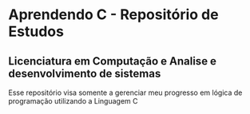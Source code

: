 # Aprendendo C - Repositório de Estudos
## Licenciatura em Computação e Analise e desenvolvimento de sistemas

Esse repositório visa somente a gerenciar meu progresso em lógica de programação utilizando a Linguagem C 
